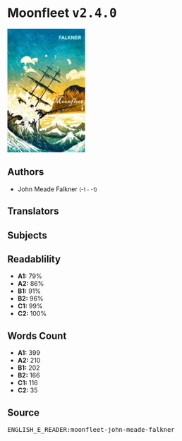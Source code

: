 # Moonfleet <kbd>v2.4.0</kbd>

![](./cover.medium.jpg "")

## Authors


 - John Meade Falkner <small>(-1 - -1)</small>

## Translators



## Subjects



## Readablility


 - **A1:** 79%
 - **A2:** 86%
 - **B1:** 91%
 - **B2:** 96%
 - **C1:** 99%
 - **C2:** 100%

## Words Count


 - **A1:** 399
 - **A2:** 210
 - **B1:** 202
 - **B2:** 166
 - **C1:** 116
 - **C2:** 35

## Source


<kbd>ENGLISH_E_READER:moonfleet-john-meade-falkner</kbd>
